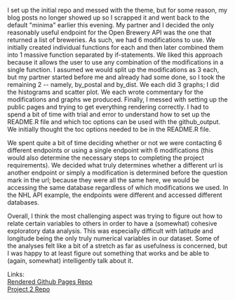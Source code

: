 I set up the initial repo and messed with the theme, but for some reason, my blog posts no longer showed up so I scrapped it and went back to the default "minima" earlier this evening. My partner and I decided the only reasonably useful endpoint for the Open Brewery API was the one that returned a list of breweries. As such, we had 6 modifications to use. We initially created individual functions for each and then later combined them into 1 massive function separated by if-statements.
We liked this approach because it allows the user to use any combination of the modifications in a single function. I assumed we would split up the modifications as 3 each, but my partner started before me and already had some done, so I took the remaining 2 -- namely, by_postal and by_dist. We each did 3 graphs; I did the histograms and scatter plot. We each wrote commentary for the modifications and graphs we produced. Finally, I messed with setting up the public pages and trying to get everything rendering correctly. I had to spend a bit of time with trial and error to understand how to set up the README.R file and which toc options can be used with the github_output. We initially thought the toc options needed to be in the README.R file.

We spent quite a bit of time deciding whether or not we were contacting 6 different endpoints or using a single endpoint with 6 modifications (this would also determine the necessary steps to completing the project requirements). We decided what truly determines whether a different url is another endpoint or simply a modification is determined before the question mark in the url; because they were all the same here, we would be accessing the same database regardless of which modifications we used. In the NHL API example, the endpoints were different and accessed different databases.

Overall, I think the most challenging aspect was trying to figure out how to relate certain variables to others in order to have a (somewhat) cohesive exploratory data analysis. This was especially difficult with latitude and longitude being the only truly numerical variables in our dataset. Some of the analyses felt like a bit of a stretch as far as usefulness is concerned, but I was happy to at least figure out something that works and be able to (again, somewhat) intelligently talk about it.

Links:  
[Rendered Github Pages Repo](https://jzfeathe.github.io/project-2/)  
[Project 2 Repo](https://github.com/jzfeathe/project-2)
